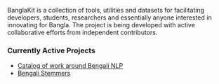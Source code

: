 BanglaKit is a collection of tools, utilities and datasets for facilitating developers, students, researchers and essentially anyone interested in innovating for Bangla. The project is being developed with active collaborative efforts from independent contributors.

### Currently Active Projects
 - [Catalog of work around Bengali NLP](https://github.com/banglakit/awesome-bangla)
 - [Bengali Stemmers](https://github.com/banglakit/bengali-stemmer)


